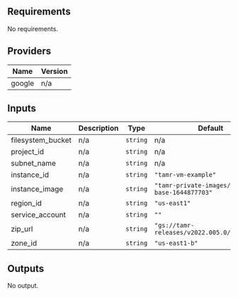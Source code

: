 <!-- BEGINNING OF PRE-COMMIT-TERRAFORM DOCS HOOK -->
## Requirements

No requirements.

## Providers

| Name | Version |
|------|---------|
| google | n/a |

## Inputs

| Name | Description | Type | Default | Required |
|------|-------------|------|---------|:--------:|
| filesystem\_bucket | n/a | `string` | n/a | yes |
| project\_id | n/a | `string` | n/a | yes |
| subnet\_name | n/a | `string` | n/a | yes |
| instance\_id | n/a | `string` | `"tamr-vm-example"` | no |
| instance\_image | n/a | `string` | `"tamr-private-images/bionic-base-1644877703"` | no |
| region\_id | n/a | `string` | `"us-east1"` | no |
| service\_account | n/a | `string` | `""` | no |
| zip\_url | n/a | `string` | `"gs://tamr-releases/v2022.005.0/unify.zip"` | no |
| zone\_id | n/a | `string` | `"us-east1-b"` | no |

## Outputs

No output.

<!-- END OF PRE-COMMIT-TERRAFORM DOCS HOOK -->

